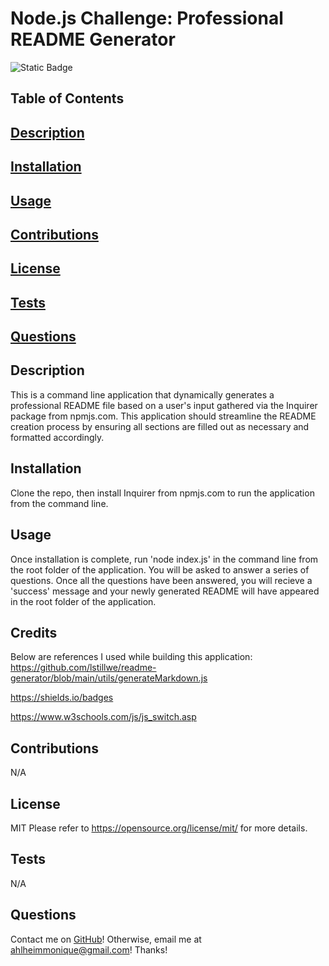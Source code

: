 # Node.js Challenge: Professional README Generator
![Static Badge](https://img.shields.io/badge/license-MIT-pink)

## Table of Contents
## [Description](#Description)
## [Installation](#Installation)
## [Usage](#Usage)
## [Contributions](#Contributions)
## [License](#License)
## [Tests](#Tests)
## [Questions](#Questions)

## Description
This is a command line application that dynamically generates a professional README file based on a user's input gathered via the Inquirer package from npmjs.com. This application should streamline the README creation process by ensuring all sections are filled out as necessary and formatted accordingly.

## Installation
Clone the repo, then install Inquirer from npmjs.com to run the application from the command line.

## Usage
Once installation is complete, run 'node index.js' in the command line from the root folder of the application. You will be asked to answer a series of questions. Once all the questions have been answered, you will recieve a 'success' message and your newly generated README will have appeared in the root folder of the application.

## Credits
Below are references I used while building this application:
https://github.com/lstillwe/readme-generator/blob/main/utils/generateMarkdown.js 

https://shields.io/badges

https://www.w3schools.com/js/js_switch.asp

## Contributions
N/A

## License
MIT
Please refer to https://opensource.org/license/mit/ for more details.

## Tests
N/A

## Questions
Contact me on [GitHub](https://github.com/mahlheim)!
Otherwise, email me at ahlheimmonique@gmail.com! Thanks!
